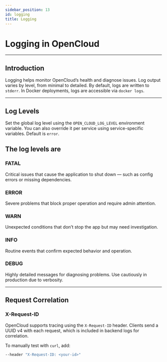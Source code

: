 ```yaml
---
sidebar_position: 13
id: logging
title: Logging
---
```


# Logging in OpenCloud

---

## Introduction

Logging helps monitor OpenCloud’s health and diagnose issues. Log output varies by level, from minimal to detailed. By default, logs are written to `stderr`. In Docker deployments, logs are accessible via `docker logs`.

---

## Log Levels

Set the global log level using the `OPEN_CLOUD_LOG_LEVEL` environment variable. You can also override it per service using service-specific variables. Default is `error`.

## The log levels are

### FATAL

Critical issues that cause the application to shut down — such as config errors or missing dependencies.

### ERROR

Severe problems that block proper operation and require admin attention.

### WARN

Unexpected conditions that don’t stop the app but may need investigation.

### INFO

Routine events that confirm expected behavior and operation.

### DEBUG

Highly detailed messages for diagnosing problems. Use cautiously in production due to verbosity.

---

## Request Correlation

### X-Request-ID

OpenCloud supports tracing using the `X-Request-ID` header. Clients send a UUID v4 with each request, which is included in backend logs for correlation.

To manually test with `curl`, add:

```bash
--header "X-Request-ID: <your-id>"
```
